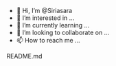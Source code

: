 - 👋 Hi, I’m @Siriasara
- 👀 I’m interested in ...
- 🌱 I’m currently learning ...
- 💞️ I’m looking to collaborate on ...
- 📫 How to reach me ...

<!---
Siriasara/Siriasara is a ✨ special ✨ repository because its `README.md` (this file) appears on your GitHub profile.
You can click the Preview link to take a look at your changes.
--->
README.md
